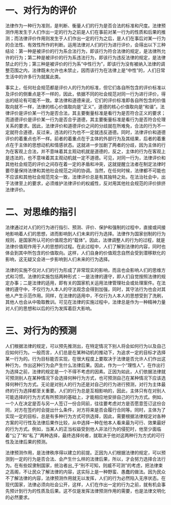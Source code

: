 # 一、对行为的评价
法律作为一种行为准则，是判断、衡量人们的行为是否合法的标准和尺度。法律预测作用发生于人们作出一定的行为之前是人们在事前对某一行为的性质和后果的推测；而法律评价作用则发生于人们作出一定的行为之后，是人们在事后对某一行为的合法性、有效性所作的判断。运用法律对人们的行为进行评价，会得出以下三种结论：第一种是被评价的行为系合法行为，即该行为符合法律的规定，是法律所允许的行为；第二种是被评价的行为系违法行为，即该行为违反法律的规定，是法律禁止的行为；第三种是被评价的行为系“中性行为”，即该行为没有被纳入法律的调整范围之内，法律既未允许也未禁止，因而该行为在法律上是“中性”的，人们日常生活中的许多行为就属此类。

事实上，任何社会规范都是评价人的行为的标准，但它们各自所包含的评价标准以及评价的侧重点是不一样的，因此，依据不同的社会规范对同一行为进行评价，得出的结论有可能不一致。拿法律和道德来说，它们的评价标准即各自所包含的价值取向就不一样，法律的核心价值取向是“正义”，道德的核心价值取向是“和谐”。法律评价是评价某一行为是否合法，其主要衡量标准是看行为是否符合正义的要求；而道德评价是评价某一行为是否合乎道德，其主要衡量标准是看行为是否符合伦理关系的要求。因此，法律评价和道德评价之间的分歧就在所难免，合法的行为不一定就符合道德，反过来，违法的行为也不一定就违反道德。同时，法律评价和道德评价的着重点也不一样。前者的着重点在于主体的外部行为及其结果，后者的着重点在于主体的思想动机和情感状态。这就进一步加剧了两者的分歧，因为主体的行为在客观上合法，并不意味着其主观动机就是道德的，反之，主体的行为在客观上是违法的，也不意味着其主观动机就一定不道德。可见，对同一行为，法律评价和其他社会规范的评价之间存在着一定的矛盾和冲突，这就提醒立法者在制定法律时要尽量保持法律和其他社会规范之间的协调。当然，在任何时候，法律都不可能也不应该和其他社会规范完全一致，法律评价总是有其独特之处。在法治社会中，出于法律至上的要求，必须维护法律评价的权威性，反对用其他社会规范的评价排挤法律评价。
# 二、对思维的指引
法律通过对人们的行为进行指引、预测、评价、保护和强制的过程中，直接或间接地影响着人们的思想，进而影响到人们未来的行为选择。法律作为国家创制的行为规则，是国家所认可的价值观念的“载体”。因此，法律调整人的行为的过程，就是法律价值观作用于人的思想的过程。在此过程中，人们了解到法律的内容，同时也体会到其中所包含的价值取向。这样，人们自身的价值观念自然会受到潜移默化的影响，这无疑又会进一步影响到人们未来的行为选择。

法律的实施不仅对人们的行为形成了非常现实的影响，而且也会影响人们的思维方式和习惯。法律的实施包括两种形式：一是法律的遵守，即人们自觉按照法律的规定办事；二是法律的适用，即有关的国家机关运用法律管理社会或处理案件。在法律的遵守中，不仅行为人本人的守法观念会得到加强，同时，其守法行为也会对其他人产生示范作用。同样，在法律的适用中，不仅行为人本人的思想受到了洗刷，其他人也会从中吸取教训。可见在法律的实施过程中，法律总是作为一种精神力量对人们的思想和以后的行为发挥着巨大影响。
# 三、对行为的预测
人们根据法律的规定，可以预先推测出，在特定情况下别人将会如何行为以及自己应如何行为。一般而言，人们总是在某种动机的推动下，为追求一定的目标才选择某一行为的。行为目标能否实现，在很大程度上要取决于法律是否允许人们作出这种行为，作出这种行为会产生什么法律后果。因此，作为一个“理性人”，在作出行为选择之前，法律的规定是一个不得不考虑的因素。正因为如此，人们依据法律就可预测别人在某种情况下会选择何种行为方式，也可预测自己在某种情况下应该选择何种行为方式。无论是对别人的行为还是对自己的行为进行预测，对行为主体最终的行为选择都至关重要。人们的行为总是互相影响的，因此，主体只有在对别人可能选择的行为方式有所预测的基础上，才能相应地安排自己的行为方式。例如，一个人在决定是否与另一人签订一份合同前，往往要考虑对方是否愿意签订这份合同，对方在签约时会提出什么条件，对方将来是否会履行合同等。同时，主体为了实现一定的目标，总是有多种行为方式可供选择，因此，需要根据法律规定对各种方案的可行性及法律后果作比较，从中选择一种在他本人看来最为可行、效果最好的行为方式。例如，当某人的正当权益受到他人非法行为的侵犯时，他至少面临着“公了”和“私了”两种选择，最终选择何者，就取决于他对这两种行为方式的可行性及法律后果的预测。

法律预测作用，是法律秩序得以建立的前提。正因为人们根据法律的规定，可以预测到一定的行为是否合法、会产生什么样的法律后果，所以，才会努力选择合法行为。在有些奴隶制国家，统治者出_于“刑不可知，则威不可测”的考虑，把法律束之高阁，不让民众了解法律的内容，这实际上是一种野蛮、愚蠢的做法。因为民众不了解法律的内容，法律预测作用就无以发挥，人们的行为必然陷入无序状态。在现代国家，法律必须向社会公开，这样，人们在作出一定的行为之前，就有机会事先预计到行为的性质及后果。这不仅是发挥法律预测作用的需要，也是法律文明化的必然要求。